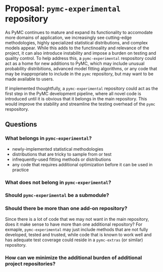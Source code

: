 # Proposal: `pymc-experimental` repository

As PyMC continues to mature and expand its functionality to accomodate more domains of application, we increasingly see cutting-edge methodologies, highly specialized statistical distributions, and complex models appear. While this adds to the functinoality and relevance of the project, it can also introduce instability and impose a burden on testing and quality control. To help address this, a `pymc-experimental` respository could act as a home for new additions to PyMC, which may include unusual probability distribitions, advanced model fitting algorithms, or any code that may be inappropriate to include in the `pymc` repository, but may want to be made available to users.

If implemented thoughtfully, a `pymc-experimental` repository could act as the first step in the PyMC development pipeline, where all novel code is introduced until it is obvious that it belongs in the main repository. This would improve the stability and streamline the testing overhead of the `pymc` respository.

## Questions

### What belongs in `pymc-experimental`?

- newly-implemented statistical methodologies
- distributions that are tricky to sample from or test
- infrequently-used fitting methods or distributions
- any code that requires additional optimization before it can be used in practice


### What does not belong in `pymc-experimental`?


### Should `pymc-experimental` be a submodule?


### Should there be more than one add-on repository?

Since there is a lot of code that we may not want in the main repository, does it make sense to have more than one additional repository? For exmaple, `pymc-experimental` may just include methods that are not fully developed, tested and trusted, while code that is known to work well and has adequate test coverage could reside in a `pymc-extras` (or similar) repository.


### How can we minimize the additional burden of additional project repositories?

